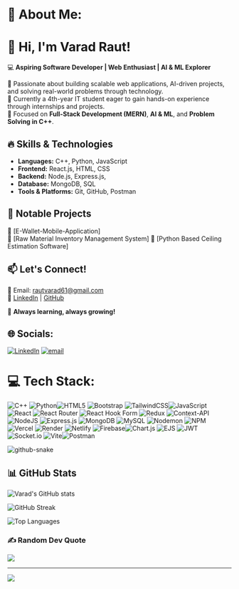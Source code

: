 # 💫 About Me:
# 👋 Hi, I'm Varad Raut! 

💻 **Aspiring Software Developer | Web Enthusiast | AI & ML Explorer**  

🚀 Passionate about building scalable web applications, AI-driven projects, and solving real-world problems through technology.  
🎯 Currently a 4th-year IT student eager to gain hands-on experience through internships and projects.  
📌 Focused on **Full-Stack Development (MERN)**, **AI & ML**, and **Problem Solving in C++**.  

## 🔥 Skills & Technologies  
- **Languages:** C++, Python, JavaScript  
- **Frontend:** React.js, HTML, CSS  
- **Backend:** Node.js, Express.js,
- **Database:** MongoDB, SQL  
- **Tools & Platforms:** Git, GitHub, Postman  

## 📂 Notable Projects  
🔹 [E-Wallet-Mobile-Application]  
🔹 [Raw Material Inventory Management System]
🔹 [Python Based Ceiling Estimation Software]

## 📫 Let's Connect!  
📧 Email: rautvarad61@gmail.com  
🔗 [LinkedIn](#) | [GitHub](https://github.com/VARAD-RAUT)  

🚀 **Always learning, always growing!**  


## 🌐 Socials:
[![LinkedIn](https://img.shields.io/badge/LinkedIn-%230077B5.svg?logo=linkedin&logoColor=white)](https://linkedin.com/in/www.linkedin.com/in/raut-varad) [![email](https://img.shields.io/badge/Email-D14836?logo=gmail&logoColor=white)](mailto:rautvarad61@gmail.com) 

# 💻 Tech Stack:
![C++](https://img.shields.io/badge/c++-%2300599C.svg?style=for-the-badge&logo=c%2B%2B&logoColor=white)  ![Python](https://img.shields.io/badge/python-3670A0?style=for-the-badge&logo=python&logoColor=ffdd54)![HTML5](https://img.shields.io/badge/html5-%23E34F26.svg?style=for-the-badge&logo=html5&logoColor=white)  ![Bootstrap](https://img.shields.io/badge/bootstrap-%238511FA.svg?style=for-the-badge&logo=bootstrap&logoColor=white) ![TailwindCSS](https://img.shields.io/badge/tailwindcss-%2338B2AC.svg?style=for-the-badge&logo=tailwind-css&logoColor=white)![JavaScript](https://img.shields.io/badge/javascript-%23323330.svg?style=for-the-badge&logo=javascript&logoColor=%23F7DF1E) ![React](https://img.shields.io/badge/react-%2320232a.svg?style=for-the-badge&logo=react&logoColor=%2361DAFB) ![React Router](https://img.shields.io/badge/React_Router-CA4245?style=for-the-badge&logo=react-router&logoColor=white) ![React Hook Form](https://img.shields.io/badge/React%20Hook%20Form-%23EC5990.svg?style=for-the-badge&logo=reacthookform&logoColor=white) ![Redux](https://img.shields.io/badge/redux-%23593d88.svg?style=for-the-badge&logo=redux&logoColor=white) ![Context-API](https://img.shields.io/badge/Context--Api-000000?style=for-the-badge&logo=react) ![NodeJS](https://img.shields.io/badge/node.js-6DA55F?style=for-the-badge&logo=node.js&logoColor=white) ![Express.js](https://img.shields.io/badge/express.js-%23404d59.svg?style=for-the-badge&logo=express&logoColor=%2361DAFB)  ![MongoDB](https://img.shields.io/badge/MongoDB-%234ea94b.svg?style=for-the-badge&logo=mongodb&logoColor=white) ![MySQL](https://img.shields.io/badge/mysql-4479A1.svg?style=for-the-badge&logo=mysql&logoColor=white) ![Nodemon](https://img.shields.io/badge/NODEMON-%23323330.svg?style=for-the-badge&logo=nodemon&logoColor=%BBDEAD) ![NPM](https://img.shields.io/badge/NPM-%23CB3837.svg?style=for-the-badge&logo=npm&logoColor=white)  ![Vercel](https://img.shields.io/badge/vercel-%23000000.svg?style=for-the-badge&logo=vercel&logoColor=white) ![Render](https://img.shields.io/badge/Render-%46E3B7.svg?style=for-the-badge&logo=render&logoColor=white) ![Netlify](https://img.shields.io/badge/netlify-%23000000.svg?style=for-the-badge&logo=netlify&logoColor=#00C7B7) ![Firebase](https://img.shields.io/badge/firebase-%23039BE5.svg?style=for-the-badge&logo=firebase)![Chart.js](https://img.shields.io/badge/chart.js-F5788D.svg?style=for-the-badge&logo=chart.js&logoColor=white)  ![EJS](https://img.shields.io/badge/ejs-%23B4CA65.svg?style=for-the-badge&logo=ejs&logoColor=black)  ![JWT](https://img.shields.io/badge/JWT-black?style=for-the-badge&logo=JSON%20web%20tokens)  ![Socket.io](https://img.shields.io/badge/Socket.io-black?style=for-the-badge&logo=socket.io&badgeColor=010101) ![Vite](https://img.shields.io/badge/vite-%23646CFF.svg?style=for-the-badge&logo=vite&logoColor=white)![Postman](https://img.shields.io/badge/Postman-FF6C37?style=for-the-badge&logo=postman&logoColor=white) 

<picture>
  <source media="(prefers-color-scheme: dark)" srcset="https://raw.githubusercontent.com/VARAD-RAUT/Varad-Raut-Github-Profile/output/github-snake-dark.svg" />
  <source media="(prefers-color-scheme: light)" srcset="https://raw.githubusercontent.com/VARAD-RAUT/Varad-Raut-Github-Profile/output/github-snake.svg" />
  <img alt="github-snake" src="https://raw.githubusercontent.com/VARAD-RAUT/Varad-Raut-Github-Profile/output/github-snake.svg" />
</picture>






## 📊 GitHub Stats

<!-- GitHub Stats Card -->
![Varad's GitHub stats](https://github-readme-stats.vercel.app/api?username=VARAD-RAUT&show_icons=true&theme=tokyonight&hide_border=false&include_all_commits=true&count_private=true)

<!-- GitHub Streak Stats -->
![GitHub Streak](https://github-readme-streak-stats.herokuapp.com/?user=VARAD-RAUT&theme=tokyonight&hide_border=false)

<!-- Top Languages -->
![Top Languages](https://github-readme-stats.vercel.app/api/top-langs/?username=VARAD-RAUT&layout=compact&theme=tokyonight&hide_border=false&langs_count=6)


### ✍️ Random Dev Quote
![](https://quotes-github-readme.vercel.app/api?type=horizontal&theme=radical)

---
[![](https://visitcount.itsvg.in/api?id=VARAD-RAUT&icon=0&color=0)](https://visitcount.itsvg.in)

<!-- Proudly created with GPRM ( https://gprm.itsvg.in ) -->
